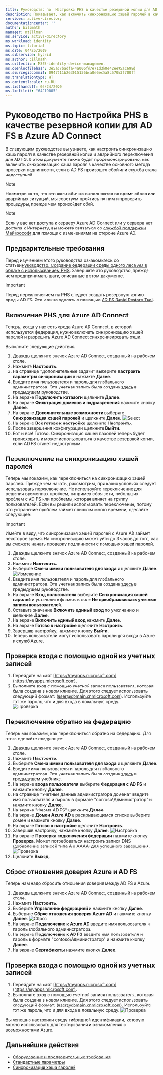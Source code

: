 ```yaml
---
title: Руководство по  Настройка PHS в качестве резервной копии для AD FS в Azure AD Connect | Документация Майкрософт
description: Показывает, как включить синхронизацию хэшей паролей в качестве резервной копии, а также для AD FS.
services: active-directory
documentationcenter: ''
author: billmath
manager: mtillman
ms.service: active-directory
ms.workload: identity
ms.topic: tutorial
ms.date: 04/25/2019
ms.subservice: hybrid
ms.author: billmath
ms.collection: M365-identity-device-management
ms.openlocfilehash: 3e5ad7badfa44a006fd7e71d3b0e42ee95ac698d
ms.sourcegitcommit: 0947111b263015136bca0e6ec5a8c570b3f700ff
ms.translationtype: HT
ms.contentlocale: ru-RU
ms.lasthandoff: 03/24/2020
ms.locfileid: "64919005"
---
```

# <a name="tutorial--setting-up-phs-as-backup-for-ad-fs-in-azure-ad-connect"></a>Руководство по  Настройка PHS в качестве резервной копии для AD FS в Azure AD Connect

В следующем руководстве вы узнаете, как настроить синхронизацию хэша пароля в качестве резервной копии и аварийного переключения для AD FS.  В этом документе также будет продемонстрировано, как включить синхронизацию хэша пароля в качестве основного метода проверки подлинности, если в AD FS произошел сбой или служба стала недоступной.

>[!NOTE] 
>Несмотря на то, что эти шаги обычно выполняются во время сбоев или аварийных ситуаций, мы советуем пройтись по ним и проверить процедуры, прежде чем произойдет сбой.

>[!NOTE]
>Если у вас нет доступа к серверу Azure AD Connect или у сервера нет доступа к Интернету, вы можете связаться со [службой поддержки Майкрософт](https://support.microsoft.com/en-us/contactus/) для помощи с изменениями на стороне Azure AD.

## <a name="prerequisites"></a>Предварительные требования
Перед изучением этого руководства ознакомьтесь со статьей[Руководство. Создание федерации среды одного леса AD в облаке с использованием PHS](tutorial-federation.md).  Завершите это руководство, прежде чем предпринимать шаги, описанные в этом документе.

>[!IMPORTANT]
>Перед переключением на PHS следует создать резервную копию среды AD FS.  Это можно сделать с помощью [AD FS Rapid Restore Tool](https://docs.microsoft.com/windows-server/identity/ad-fs/operations/ad-fs-rapid-restore-tool#how-to-use-the-tool).

## <a name="enable-phs-in-azure-ad-connect"></a>Включение PHS для Azure AD Connect
Теперь, когда у нас есть среда Azure AD Connect, в которой используется федерация, нужно включить синхронизацию хэшей паролей и разрешить Azure AD Connect синхронизировать хэши.

Выполните следующие действия.

1.  Дважды щелкните значок Azure AD Connect, созданный на рабочем столе.
2.  Нажмите **Настроить**.
3.  На странице "Дополнительные задачи" выберите **Настроить параметры синхронизации** и нажмите **Далее**.
4.  Введите имя пользователя и пароль для глобального администратора.  Эта учетная запись была создана [здесь](tutorial-federation.md#create-a-global-administrator-in-azure-ad) в предыдущем руководстве.
5.  На экране **Подключить каталоги** щелкните **Далее**.
6.  На экране **Фильтрация доменов и подразделений** нажмите кнопку **Далее**.
7.  На экране **Дополнительные возможности** выберите **Синхронизация хэшей паролей** и щелкните **Далее**.
![Select](media/tutorial-phs-backup/backup1.png)</br>
8.  На экране **Все готово к настройке** щелкните **Настроить**.
9.  После завершения конфигурации щелкните **Выйти**.
10. Вот и все!  Готово.  Синхронизация хэшей паролей теперь будет происходить и может использоваться в качестве резервной копии, если AD FS станет недоступным.

## <a name="switch-to-password-hash-synchronization"></a>Переключение на синхронизацию хэшей паролей
Теперь мы покажем, как переключиться на синхронизацию хэшей паролей. Прежде чем начать, рассмотрим, при каких условиях следует использовать переключение. Не используйте переключение для решения временных проблем, например сбоя сети, небольших проблем с AD FS или проблемы, которая влияет на группу пользователей. Если вы решили использовать переключение, потому что устранение проблем займет слишком много времени, сделайте следующее:

> [!IMPORTANT]
> Имейте в виду, что синхронизация хэшей паролей с Azure AD займет некоторое время.  На синхронизацию может уйти до 3 часов до того, как вы сможете начать проверку подлинности с помощью хэшей паролей.

1. Дважды щелкните значок Azure AD Connect, созданный на рабочем столе.
2.  Нажмите **Настроить**.
3.  Выберите **Смена имени пользователя для входа** и щелкните **Далее**.
![Изменение](media/tutorial-phs-backup/backup2.png)</br>
4.  Введите имя пользователя и пароль для глобального администратора.  Эта учетная запись была создана [здесь](tutorial-federation.md#create-a-global-administrator-in-azure-ad) в предыдущем руководстве.
5.  На экране **Вход пользователя** выберите **Синхронизация хэшей паролей** и установите флажок в поле **Не преобразовывать учетные записи пользователей**.  
6.  Оставьте значение **Включить единый вход** по умолчанию и щелкните **Далее**.
7.  На экране **Включить единый вход** нажмите **Далее**.
8.  На экране **Готово к настройке** щелкните **Настроить**.
9.  Завершив настройку, нажмите кнопку **Выйти**.
10. Теперь пользователи могут использовать пароли для входа в Azure и служб Azure.

## <a name="test-signing-in-with-one-of-our-users"></a>Проверка входа с помощью одной из учетных записей

1. Перейдите на сайт [https://myapps.microsoft.com](https://myapps.microsoft.com).
2. Выполните вход с помощью учетной записи пользователя, которая была создана в новом клиенте.  Для этого следует использовать следующий формат: (user@domain.onmicrosoft.com). Используйте тот же пароль, что и для входа в локальную среду.</br>
   ![Проверка](media/tutorial-password-hash-sync/verify1.png)</br>

## <a name="switch-back-to-federation"></a>Переключение обратно на федерацию
Теперь мы покажем, как переключиться обратно на федерацию.  Для этого сделайте следующее:

1.  Дважды щелкните значок Azure AD Connect, созданный на рабочем столе.
2.  Нажмите **Настроить**.
3.  Выберите **Смена имени пользователя для входа** и щелкните **Далее**.
4.  Введите имя пользователя и пароль для глобального администратора.  Эта учетная запись была создана [здесь](tutorial-federation.md#create-a-global-administrator-in-azure-ad) в предыдущем учебнике.
5.  На экране **входа пользователя** выберите **Федерация с AD FS** и нажмите кнопку **Далее**.  
6. На странице "Учетные данные администратора домена" введите имя пользователя и пароль в формате "contoso\Администратор" и нажмите кнопку **Далее**.
7. На экране "Ферма AD FS" щелкните **Далее**.
8. На экране **Домен Azure AD** в раскрывающемся списке выберите домен и нажмите кнопку **Далее**.
9. На экране **Готово к настройке** щелкните **Настроить**.
10. Завершив настройку, нажмите кнопку **Далее**.
![Настройка](media/tutorial-phs-backup/backup4.png)</br>
11. На экране **Проверка подключения федерации** нажмите кнопку **Проверка**.  Может потребоваться настроить записи DNS (добавление записей типа A и AAAA) для успешного завершения.
![Проверка](media/tutorial-phs-backup/backup5.png)</br>
12. Щелкните **Выход**.

## <a name="reset-the-ad-fs-and-azure-trust"></a>Сброс отношения доверия Azure и AD FS
Теперь нам надо сбросить отношения доверия между AD FS и Azure.

1.  Дважды щелкните значок Azure AD Connect, созданный на рабочем столе.
2.  Нажмите **Настроить**.
3.  Выберите **Управление федерацией** и нажмите кнопку **Далее**.
4.  Выберите **Сброс отношения доверия Azure AD** и нажмите кнопку **Далее**.
![Сброс](media/tutorial-phs-backup/backup6.png)</br>
5.  На экране **Подключение к Azure AD** введите имя пользователя и пароль глобального администратора.
6.  На экране **Подключение к AD FS** введите имя пользователя и пароль в формате "contoso\Администратор" и нажмите кнопку **Далее**.
7.  На экране **Сертификаты** нажмите кнопку **Далее**.

## <a name="test-signing-in-with-one-of-our-users"></a>Проверка входа с помощью одной из учетных записей

1.  Перейдите на сайт [https://myapps.microsoft.com](https://myapps.microsoft.com).
2. Выполните вход с помощью учетной записи пользователя, которая была создана в новом клиенте.  Для этого следует использовать следующий формат: (user@domain.onmicrosoft.com). Используйте тот же пароль, что и для входа в локальную среду.
![Проверка](media/tutorial-password-hash-sync/verify1.png)

Вы успешно настроили среду гибридной идентификации, которую можно использовать для тестирования и ознакомления с возможностями Azure.

## <a name="next-steps"></a>Дальнейшие действия


- [Оборудование и предварительные требования](how-to-connect-install-prerequisites.md) 
- [Стандартные параметры](how-to-connect-install-express.md)
- [Синхронизации хэша паролей](how-to-connect-password-hash-synchronization.md)
